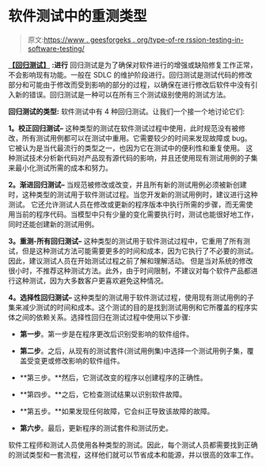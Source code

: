 # 软件测试中的重测类型

> 原文:[https://www . geesforgeks . org/type-of-re rssion-testing-in-software-testing/](https://www.geeksforgeeks.org/types-of-reresssion-testing-in-software-testing/)

[**【回归测试】**](https://www.geeksforgeeks.org/software-engineering-regression-testing/) **:进行**
回归测试是为了确保对软件进行的增强或缺陷修复工作正常，不会影响现有功能。一般在 SDLC 的维护阶段进行。回归测试是测试代码的修改部分和可能由于修改而受到影响的部分的过程，以确保在进行修改后软件中没有引入新的错误。回归测试是一种可以在所有三个测试级别使用的测试方法。

**回归测试的类型:**
软件测试中有 4 种回归测试。让我们一个接一个地讨论它们:

**1。校正回归测试–**
这种类型的测试在软件测试过程中使用，此时规范没有被修改，所有测试用例都可以在测试中重用。它需要较少的时间来发现故障或 bug。它被认为是当代最流行的类型之一，也因为它在测试中的便利性和重复使用。
这种测试技术分析新代码对产品现有源代码的影响，并且还使用现有测试用例的子集来最小化测试所需的成本和努力。

**2。渐进回归测试–**
当规范被修改或改变，并且所有新的测试用例必须被新创建时，这种类型的测试用于软件测试过程。当您开发新的测试用例时，建议进行这种测试。
它还允许测试人员在修改或更新的程序版本中执行所需的步骤，而无需使用当前的程序代码。当模型中只有少量的变化需要执行时，测试也能很好地工作，同时还能创建新的测试用例。

**3。重测-所有回归测试–**
这种类型的测试用于软件测试过程中，它重用了所有测试，但是这种测试方法可能需要更多的时间和成本，因为它执行了不必要的测试。因此，建议测试人员在开始测试过程之前了解和理解活动。
但是当对系统的修改很小时，不推荐这种测试方法。此外，由于时间限制，不建议对每个软件产品都进行这种测试，因为大多数客户更喜欢避免这种情况。

**4。选择性回归测试–**
这种类型的测试用于软件测试过程，使用现有测试用例的子集来减少测试的时间和成本。这个测试的目的是找到测试用例和它所覆盖的程序实体之间的依赖关系。选择性回归在测试过程中使用以下步骤:

*   **第一步**。第一步是在程序更改后识别受影响的软件组件。

*   **第二步**。之后，从现有的测试套件(测试用例集)中选择一个测试用例子集，覆盖受变更或修改影响的软件组件。

*   **第三步。**然后，它测试改变的程序以创建程序的正确性。

*   **第四步。**之后，它检查测试结果以识别软件故障。

*   **第五步。**如果发现任何故障，它会纠正导致该故障的故障。

*   **第六步**。最后，更新程序的测试套件和测试历史。

软件工程师和测试人员使用各种类型的测试。因此，每个测试人员都需要找到正确的测试类型和一套流程，这样他们就可以节省成本和能源，并以很高的效率工作。